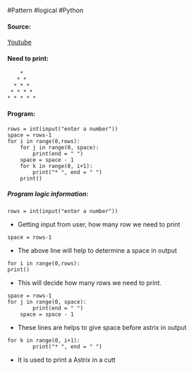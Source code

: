#Pattern #logical #Python

#### Source:
[Youtube](https://www.youtube.com/watch?v=Yz4wy4OuoCE&list=PLIFRUdRwOM0_2VMQ_8BBY4SIEXNjkwfW5&index=3)

#### Need to print:
```
    *
   * *
  * * *
 * * * * 
* * * * *
```

#### Program:
```
rows = int(input("enter a number"))
space = rows-1
for i in range(0,rows):
    for j in range(0, space):
        print(end = " ")
    space = space - 1
    for k in range(0, i+1):
        print("* ", end = " ")
    print() 
```

##### Program logic information:
```
rows = int(input("enter a number"))
```
* Getting input from user, how many row we need to print

```
space = rows-1
```
* The above line will help to determine a space in output

```
for i in range(0,rows):
print() 
```
* This will decide how many rows we need to print.

```
space = rows-1
for j in range(0, space):
        print(end = " ")
    space = space - 1
```
* These lines are helps to give space before astrix in output

```
for k in range(0, i+1):
        print("* ", end = " ")
```
* It is used to print a Astrix in a cutt
